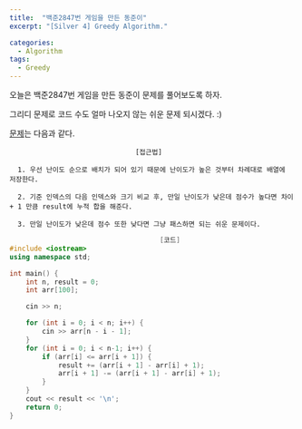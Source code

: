 ```yaml
---
title:  "백준2847번 게임을 만든 동준이"
excerpt: "[Silver 4] Greedy Algorithm."

categories:
  - Algorithm
tags:
  - Greedy
---
```

오늘은 백준2847번 게임을 만든 동준이 문제를 풀어보도록 하자.

그리디 문제로 코드 수도 얼마 나오지 않는 쉬운 문제 되시겠다. :)

[문제](https://www.acmicpc.net/problem/2847)는 다음과 같다.


                                   [접근법]

      1. 우선 난이도 순으로 배치가 되어 있기 때문에 난이도가 높은 것부터 차례대로 배열에 저장한다.

      2. 기준 인덱스의 다음 인덱스와 크기 비교 후, 만일 난이도가 낮은데 점수가 높다면 차이 + 1 만큼 result에 누적 합을 해준다.
      
      3. 만일 난이도가 낮은데 점수 또한 낮다면 그냥 패스하면 되는 쉬운 문제이다.
      
      

```c++
                                     [코드]
#include <iostream>
using namespace std;

int main() {
	int n, result = 0;
	int arr[100];

	cin >> n;

	for (int i = 0; i < n; i++) {
		cin >> arr[n - i - 1];
	}
	for (int i = 0; i < n-1; i++) {
		if (arr[i] <= arr[i + 1]) {
			result += (arr[i + 1] - arr[i] + 1);
			arr[i + 1] -= (arr[i + 1] - arr[i] + 1);
		}
	}
	cout << result << '\n';
	return 0;
}
```
